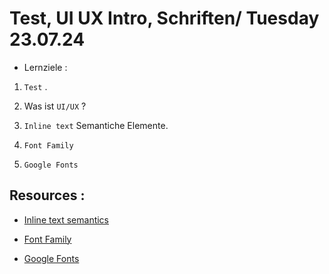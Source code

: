 # Test, UI UX Intro, Schriften/ Tuesday 23.07.24

- Lernziele :

1. `Test` .

1. Was ist `UI/UX` ?

1. `Inline text` Semantiche Elemente.

1. `Font Family`

1. `Google Fonts`

## Resources :

- [Inline text semantics](https://developer.mozilla.org/en-US/docs/Web/HTML/Element)

- [Font Family](https://developer.mozilla.org/en-US/docs/Web/CSS/font-family)

- [Google Fonts](https://fonts.google.com/)
